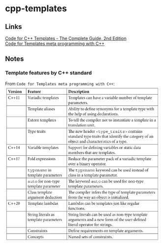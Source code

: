 # cpp-templates

## Links
[Code for C++ Templates - The Complete Guide, 2nd Edition ](https://github.com/mpoullet/tmplbook)  
[Code for Templates meta programming with C++](https://github.com/PacktPublishing/Template-Metaprogramming-with-CPP)  

## Notes

### Template features by C++ standard
From `Code for Templates meta programming with C++`:  
![](./template_features.png)